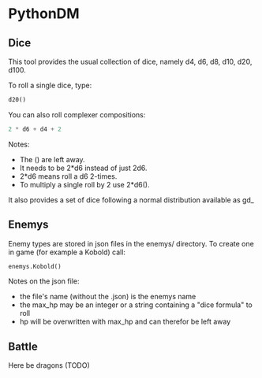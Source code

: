 # PythonDM

## Dice

This tool provides the usual collection of dice, namely d4, d6, d8, d10, d20, d100.

To roll a single dice, type:
```python
d20()
```

You can also roll complexer compositions:
```python
2 * d6 + d4 + 2
```

Notes:
- The () are left away.
- It needs to be 2\*d6 instead of just 2d6.
- 2\*d6 means roll a d6 2-times.
- To multiply a single roll by 2 use 2\*d6().

It also provides a set of dice following a normal distribution available as gd\_

## Enemys

Enemy types are stored in json files in the enemys/ directory.
To create one in game (for example a Kobold) call:
```python
enemys.Kobold()
```

Notes on the json file:
- the file's name (without the .json) is the enemys name
- the max\_hp may be an integer or a string containing a "dice formula" to roll
- hp will be overwritten with max\_hp and can therefor be left away

## Battle

Here be dragons (TODO)
